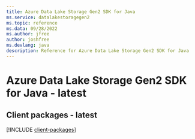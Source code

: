 ```yaml
---
title: Azure Data Lake Storage Gen2 SDK for Java
ms.service: datalakestoragegen2
ms.topic: reference
ms.data: 09/28/2022
ms.author: jfree
author: joshfree
ms.devlang: java
description: Reference for Azure Data Lake Storage Gen2 SDK for Java
---
```

# Azure Data Lake Storage Gen2 SDK for Java - latest

## Client packages - latest
[!INCLUDE [client-packages](data-lake-storage-gen2-client-index.md)]
